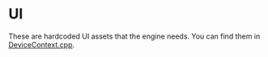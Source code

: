 # UI

These are hardcoded UI assets that the engine needs. You can find them in [DeviceContext.cpp](https://github.com/dhewm/dhewm3/blob/665ed62d8eae11623a7939453c04dab3acab867b/neo/ui/DeviceContext.cpp#L114).
